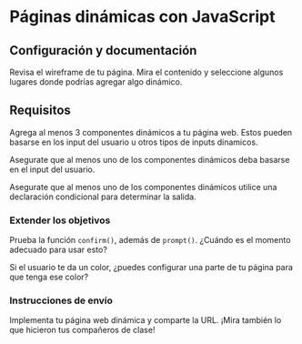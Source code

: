 # Páginas dinámicas con JavaScript

##  Configuración y documentación

Revisa el wireframe de tu página. Mira el contenido y seleccione algunos lugares donde podrías agregar algo dinámico.

## Requisitos

Agrega al menos 3 componentes dinámicos a tu página web. Estos pueden basarse en los input del usuario u otros tipos de inputs dinamicos.

Asegurate que al menos uno de los componentes dinámicos deba basarse en el input del usuario.

Asegurate que al menos uno de los componentes dinámicos utilice una declaración condicional para determinar la salida.

### Extender los objetivos

Prueba la función `confirm()`, además de `prompt()`. ¿Cuándo es el momento adecuado para usar esto?

Si el usuario te da un color, ¿puedes configurar una parte de tu página para que tenga ese color?

### Instrucciones de envío

Implementa tu página web dinámica y comparte la URL. ¡Mira también lo que hicieron tus compañeros de clase!
